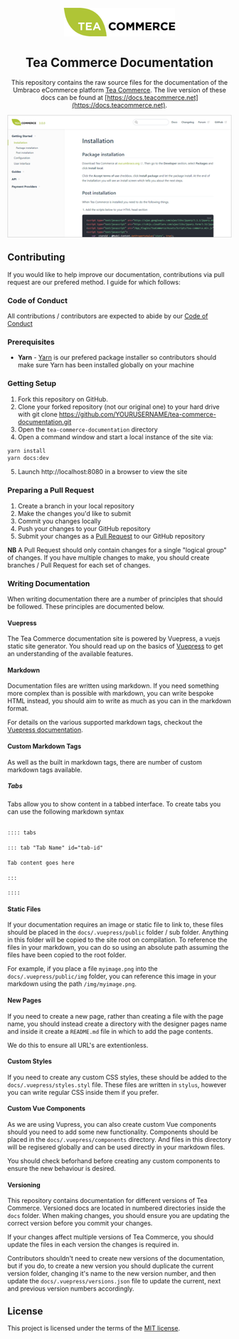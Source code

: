 <div align="center">

<a href="https://www.teacommerce.net" target="_blank"><img src="docs/.vuepress/public/logo.png" alt="Tea Commerce" width="250"/></a>

# Tea Commerce Documentation

This repository contains the raw source files for the documentation of the Umbraco eCommerce platform [Tea Commerce](https://www.teacommerce.net).
The live version of these docs can be found at [https://docs.teacommerce.net](https://docs.teacommerce.net).

</div>

<a href="https://docs.teacommerce.net" target="_blank">
    <img src="screenshot.png?v=2" alt="Screenshot" />
</a>

## Contributing

If you would like to help improve our documentation, contributions via pull request are our prefered method. I guide for which follows:

### Code of Conduct

All contributions / contributors are expected to abide by our [Code of Conduct](https://www.contributor-covenant.org/version/1/1/0/code-of-conduct.html)

### Prerequisites

* **Yarn** - [Yarn](https://yarnpkg.com/en/docs/install) is our prefered package installer so contributors should make sure Yarn has been installed globally on your machine

### Getting Setup

1. Fork this repository on GitHub.
2. Clone your forked repository (not our original one) to your hard drive with git clone https://github.com/YOURUSERNAME/tea-commerce-documentation.git
3. Open the `tea-commerce-documentation` directory
4. Open a command window and start a local instance of the site via:

````bash
yarn install
yarn docs:dev
````

5. Launch http://localhost:8080 in a browser to view the site

### Preparing a Pull Request

1. Create a branch in your local repository
2. Make the changes you'd like to submit
3. Commit you changes locally
4. Push your changes to your GitHub repository
5. Submit your changes as a [Pull Request](https://help.github.com/articles/creating-a-pull-request/) to our GitHub repository

**NB** A Pull Request should only contain changes for a single "logical group" of changes. If you have multiple changes to make, you should create branches / Pull Request for each set of changes.

### Writing Documentation

When writing documentation there are a number of principles that should be followed. These principles are documented below.

#### Vuepress

The Tea Commerce documentation site is powered by Vuepress, a vuejs static site generator. You should read up on the basics of [Vuepress](https://v0.vuepress.vuejs.org/) to get an understanding of the available features.

#### Markdown

Documentation files are written using markdown. If you need something more complex than is possible with markdown, you can write bespoke HTML instead, you should aim to write as much as you can in the markdown format.

For details on the various supported markdown tags, checkout the [Vuepress documentation](https://v0.vuepress.vuejs.org/guide/markdown.html).

#### Custom Markdown Tags

As well as the built in markdown tags, there are number of custom markdown tags available.

##### Tabs

Tabs allow you to show content in a tabbed interface. To create tabs you can use the following markdown syntax

````markdown

:::: tabs

::: tab "Tab Name" id="tab-id"

Tab content goes here

:::

::::

````

#### Static Files

If your documentation requires an image or static file to link to, these files should be placed in the `docs/.vuepress/public` folder / sub folder. Anything in this folder will be copied to the site root on compilation. To reference the files in your markdown, you can do so using an absolute path assuming the files have been copied to the root folder. 

For example, if you place a file `myimage.png` into the `docs/.vuepress/public/img` folder, you can reference this image in your markdown using the path `/img/myimage.png`.

#### New Pages

If you need to create a new page, rather than creating a file with the page name, you should instead create a directory with the designer pages name and inside it create a `README.md` file in which to add the page contents.

We do this to ensure all URL's are extentionless.

#### Custom Styles

If you need to create any custom CSS styles, these should be added to the `docs/.vuepress/styles.styl` file. These files are written in `stylus`, however you can write regular CSS inside them if you prefer.

#### Custom Vue Components

As we are using Vupress, you can also create custom Vue components should you need to add some new functionality. Components should be placed in the `docs/.vuepress/components` directory. And files in this directory will be regisered globally and can be used directly in your markdown files.

You should check beforhand before creating any custom components to ensure the new behaviour is desired.

#### Versioning

This repository contains documentation for different versions of Tea Commerce. Versioned docs are located in numbered directories inside the `docs` folder. When making changes, you should ensure you are updating the correct version before you commit your changes. 

If your changes affect multiple versions of Tea Commerce, you should update the files in each version the changes is required in.

Contributors shouldn't need to create new versions of the documentation, but if you do, to create a new version you should duplicate the current version folder, changing it's name to the new version number, and then update the `docs/.vuepress/versions.json` file to update the current, next and previous version numbers accordingly.

## License

This project is licensed under the terms of the [MIT license](LICENSE).